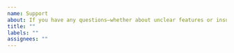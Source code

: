 ```yaml
---
name: Support
about: If you have any questions—whether about unclear features or insufficient documentation—feel free to reach out.
title: ""
labels: ""
assignees: ""
---
```

